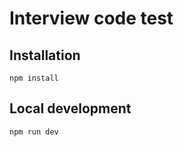 # Interview code test

## Installation
```
npm install
```

## Local development
```
npm run dev
```